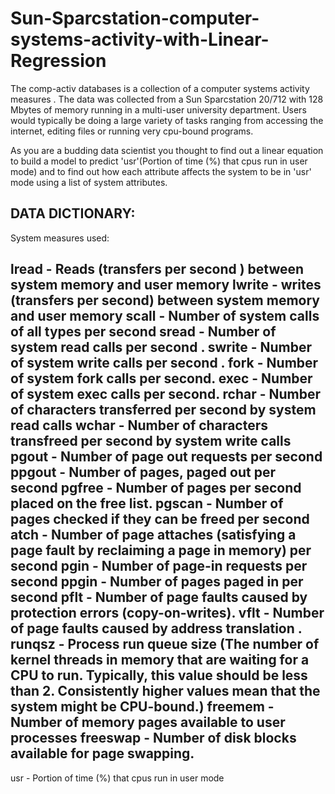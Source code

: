 # Sun-Sparcstation-computer-systems-activity-with-Linear-Regression

The comp-activ databases is a collection of a computer systems activity measures .
The data was collected from a Sun Sparcstation 20/712 with 128 Mbytes of memory running in a multi-user university department. Users would typically be doing a large variety of tasks ranging from accessing the internet, editing files or running very cpu-bound programs. 

As you are a budding data scientist you thought to find out a linear equation to build a model to predict 'usr'(Portion of time (%) that cpus run in user mode) and to find out how each attribute affects the system to be in 'usr' mode using a list of system attributes.

DATA DICTIONARY:
-----------------------
System measures used:

lread - Reads (transfers per second ) between system memory and user memory
lwrite - writes (transfers per second) between system memory and user memory
scall - Number of system calls of all types per second
sread - Number of system read calls per second .
swrite - Number of system write calls per second .
fork - Number of system fork calls per second.
exec - Number of system exec calls per second.
rchar - Number of characters transferred per second by system read calls
wchar - Number of characters transfreed per second by system write calls
pgout - Number of page out requests per second
ppgout - Number of pages, paged out per second
pgfree - Number of pages per second placed on the free list.
pgscan - Number of pages checked if they can be freed per second
atch - Number of page attaches (satisfying a page fault by reclaiming a page in memory) per second
pgin - Number of page-in requests per second
ppgin - Number of pages paged in per second
pflt - Number of page faults caused by protection errors (copy-on-writes).
vflt - Number of page faults caused by address translation .
runqsz - Process run queue size (The number of kernel threads in memory that are waiting for a CPU to run.
Typically, this value should be less than 2. Consistently higher values mean that the system might be CPU-bound.)
freemem - Number of memory pages available to user processes
freeswap - Number of disk blocks available for page swapping.
------------------------
usr - Portion of time (%) that cpus run in user mode
